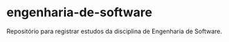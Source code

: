 # engenharia-de-software
Repositório para registrar estudos da disciplina de Engenharia de Software.
